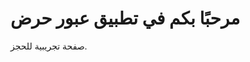
<!DOCTYPE html>
<html lang="ar">
<head>
    <meta charset="UTF-8">
    <meta name="viewport" content="width=device-width, initial-scale=1.0">
    <title>عبور حرض</title>
</head>
<body>
    <h1>مرحبًا بكم في تطبيق عبور حرض</h1>
    <p>صفحة تجريبية للحجز.</p>
</body>
</html>
